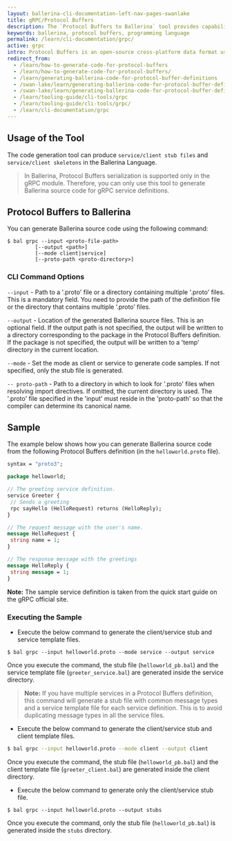 ```yaml
---
layout: ballerina-cli-documentation-left-nav-pages-swanlake
title: gRPC/Protocol Buffers
description: The `Protocol Buffers to Ballerina` tool provides capabilities to generate Ballerina source code for the Protocol Buffer definition.
keywords: ballerina, protocol buffers, programming language
permalink: /learn/cli-documentation/grpc/
active: grpc
intro: Protocol Buffers is an open-source cross-platform data format used to serialize structured data. gRPC uses Protocol Buffers as Interface Definition Language to create service contracts, detailing all of its remote functions and message formats. The `Protocol Buffers to Ballerina` tooling makes it easy for users to develop a service documented in a Protocol Buffers by generating Ballerina service/client stub files and skeletons.
redirect_from:
  - /learn/how-to-generate-code-for-protocol-buffers
  - /learn/how-to-generate-code-for-protocol-buffers/
  - /learn/generating-ballerina-code-for-protocol-buffer-definitions
  - /swan-lake/learn/generating-ballerina-code-for-protocol-buffer-definitions/
  - /swan-lake/learn/generating-ballerina-code-for-protocol-buffer-definitions
  - /learn/tooling-guide/cli-tools/grpc
  - /learn/tooling-guide/cli-tools/grpc/
  - /learn/cli-documentation/grpc
---
```


## Usage of the Tool

The code generation tool can produce `service/client stub files` and `service/client skeletons` in the Ballerina Language.
 
> In Ballerina, Protocol Buffers serialization is supported only in the gRPC module. Therefore, you can only use
> this tool to generate Ballerina source code for gRPC service definitions.

## Protocol Buffers to Ballerina

You can generate Ballerina source code using the following command:

```
$ bal grpc --input <proto-file-path> 
         [--output <path>] 
         [--mode client|service]
         [--proto-path <proto-directory>]
```

### CLI Command Options

`--input` - Path to a '.proto' file or a directory containing multiple '.proto' files. This is a mandatory field. 
You need to provide the path of the definition file or the directory that contains multiple ‘.proto’ files.

`--output` - Location of the generated Ballerina source files. This is an optional field. 
If the output path is not specified, the output will be written to a directory corresponding to the package in the Protocol
 Buffers definition. 
If the package is not specified, the output will be written to a 'temp' directory in the current location.

`--mode` - Set the mode as client or service to generate code samples. If not specified, only the stub file is 
generated.

`-- proto-path` - Path to a directory in which to look for '.proto' files when resolving import directives. If 
omitted, the current directory is used. The '.proto' file specified in the 'input' must reside in the 'proto-path' so that the 
compiler can determine its canonical name.



## Sample

The example below shows how you can generate Ballerina source code from the following Protocol Buffers definition (in the `helloworld.proto` file).

```proto
syntax = "proto3";

package helloworld;

// The greeting service definition.
service Greeter {
 // Sends a greeting
 rpc sayHello (HelloRequest) returns (HelloReply);
}

// The request message with the user's name.
message HelloRequest {
 string name = 1;
}

// The response message with the greetings
message HelloReply {
 string message = 1;
}
```
**Note:** The sample service definition is taken from the quick start guide on the gRPC official site.

### Executing the Sample

* Execute the below command to generate the client/service stub and service template files.
```
$ bal grpc --input helloworld.proto --mode service --output service
```
Once you execute the command, the stub file (`helloworld_pb.bal`) and the service template file (`greeter_service.bal`) are generated inside the service directory.
> **Note:** If you have multiple services in a Protocol Buffers definition, this command will generate a stub file with common message types and a service template file for each service definition. This is to avoid duplicating message types in all the service files.


* Execute the below command to generate the client/service stub and client template files.
```bash
$ bal grpc --input helloworld.proto --mode client --output client
```
Once you execute the command, the stub file (`helloworld_pb.bal`) and the client template file (`greeter_client.bal`) are generated inside the client directory.


* Execute the below command to generate only the client/service stub file.
```
$ bal grpc --input helloworld.proto --output stubs
```
Once you execute the command, only the stub file (`helloworld_pb.bal`) is generated inside the `stubs` directory.

